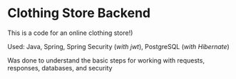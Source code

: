 # Clothing Store Backend
This is a code for an online clothing store!)

Used: Java, Spring, Spring Security (*with jwt*), PostgreSQL (*with Hibernate*)

Was done to understand the basic steps for working with requests, responses, databases, and security